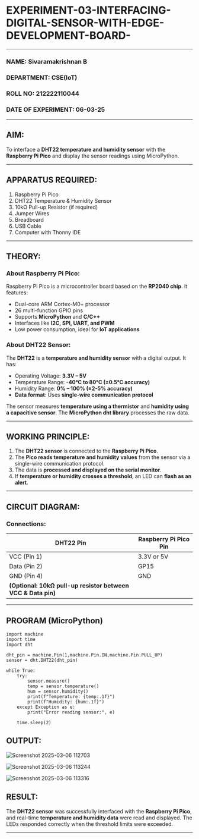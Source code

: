 # EXPERIMENT-03-INTERFACING-DIGITAL-SENSOR-WITH-EDGE-DEVELOPMENT-BOARD-
 
---

### NAME: Sivaramakrishnan B
### DEPARTMENT: CSE(IoT)
### ROLL NO: 212222110044
### DATE OF EXPERIMENT: 06-03-25

---

## AIM:  
To interface a **DHT22 temperature and humidity sensor** with the **Raspberry Pi Pico** and display the sensor readings using MicroPython.

---

## **APPARATUS REQUIRED:**  
1. Raspberry Pi Pico  
2. DHT22 Temperature & Humidity Sensor  
3. 10kΩ Pull-up Resistor (if required)  
4. Jumper Wires  
5. Breadboard  
6. USB Cable  
7. Computer with Thonny IDE  

---

## **THEORY:**  
### **About Raspberry Pi Pico:**  
Raspberry Pi Pico is a microcontroller board based on the **RP2040 chip**. It features:  
- Dual-core ARM Cortex-M0+ processor  
- 26 multi-function GPIO pins  
- Supports **MicroPython** and **C/C++**  
- Interfaces like **I2C, SPI, UART, and PWM**  
- Low power consumption, ideal for **IoT applications**  

### **About DHT22 Sensor:**  
The **DHT22** is a **temperature and humidity sensor** with a digital output. It has:  
- Operating Voltage: **3.3V – 5V**  
- Temperature Range: **-40°C to 80°C (±0.5°C accuracy)**  
- Humidity Range: **0% – 100% (±2-5% accuracy)**  
- **Data format**: Uses **single-wire communication protocol**  

The sensor measures **temperature using a thermistor** and **humidity using a capacitive sensor**. The **MicroPython dht library** processes the raw data.

---

## **WORKING PRINCIPLE:**  
1. The **DHT22 sensor** is connected to the **Raspberry Pi Pico**.  
2. The **Pico reads temperature and humidity values** from the sensor via a single-wire communication protocol.  
3. The data is **processed and displayed on the serial monitor**.  
4. If **temperature or humidity crosses a threshold**, an LED can **flash as an alert**.  

---

## **CIRCUIT DIAGRAM:**  
### **Connections:**  

| DHT22 Pin | Raspberry Pi Pico Pin |
|-----------|----------------------|
| VCC (Pin 1) | 3.3V or 5V |
| Data (Pin 2) | GP15 |
| GND (Pin 4) | GND |
| **(Optional: 10kΩ pull-up resistor between VCC & Data pin)** | |

---

## **PROGRAM (MicroPython)**  
```
import machine
import time
import dht

dht_pin = machine.Pin(1,machine.Pin.IN,machine.Pin.PULL_UP)
sensor = dht.DHT22(dht_pin)

while True:
    try:
        sensor.measure()
        temp = sensor.temperature()
        hum = sensor.humidity()
        print(f"Temperature: {temp:.1f}")
        print(f"Humidity: {hum:.1f}")
    except Exception as e:
        print("Error reading sensor:", e)

    time.sleep(2)  
```

## **OUTPUT:**  

![Screenshot 2025-03-06 112703](https://github.com/user-attachments/assets/00106dfc-703b-43a0-a4f1-b707cc7acc62)

![Screenshot 2025-03-06 113244](https://github.com/user-attachments/assets/9558f44c-4d65-4265-aa79-215e5aa3f535)

![Screenshot 2025-03-06 113316](https://github.com/user-attachments/assets/3ad56224-0c9e-4a58-88bf-b55fd4a0ae3c)


## **RESULT:**  
The **DHT22 sensor** was successfully interfaced with the **Raspberry Pi Pico**, and real-time **temperature and humidity data** were read and displayed. The LEDs responded correctly when the threshold limits were exceeded.

---

 
